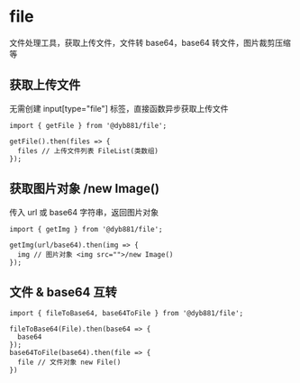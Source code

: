 # file

文件处理工具，获取上传文件，文件转 base64，base64 转文件，图片裁剪压缩等

## 获取上传文件

无需创建 input[type="file"] 标签，直接函数异步获取上传文件

```
import { getFile } from '@dyb881/file';

getFile().then(files => {
  files // 上传文件列表 FileList(类数组)
});
```

## 获取图片对象 <img src="">/new Image()

传入 url 或 base64 字符串，返回图片对象

```
import { getImg } from '@dyb881/file';

getImg(url/base64).then(img => {
  img // 图片对象 <img src="">/new Image()
});
```

## 文件 & base64 互转

```
import { fileToBase64, base64ToFile } from '@dyb881/file';

fileToBase64(File).then(base64 => {
  base64
});
base64ToFile(base64).then(file => {
  file // 文件对象 new File()
})
```